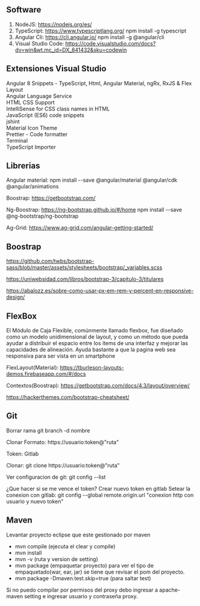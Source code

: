 Software
---------------------------------------------------------------------------------------------------

1. NodeJS: https://nodejs.org/es/
2. TypeScript: https://www.typescriptlang.org/  npm install -g typescript
3. Angular Cli: https://cli.angular.io/ npm install -g @angular/cli
4. Visual Studio Code: https://code.visualstudio.com/docs?dv=win&wt.mc_id=DX_841432&sku=codewin



Extensiones Visual Studio
---------------------------------------------------------------------------------------------------

  Angular 8 Snippets - TypeScript, Html, Angular Material, ngRx, RxJS & Flex Layout                     
  Angular Language Service                                                                  
  HTML CSS Support                                                                                  
  IntelliSense for CSS class names in HTML                                                                                 
  JavaScript (ES6) code snippets                                                                                 
  jshint                                                                                 
  Material Icon Theme                                                                                 
  Prettier - Code formatter                                                                                 
  Terminal                                                                                 
  TypeScript Importer                                                                                 


Librerias
---------------------------------------------------------------------------------------------------

  Angular material: npm install --save @angular/material @angular/cdk @angular/animations  
  
  Boostrap: https://getbootstrap.com/
  
  Ng-Boostrap: https://ng-bootstrap.github.io/#/home npm install --save @ng-bootstrap/ng-bootstrap
  
  Ag-Grid: https://www.ag-grid.com/angular-getting-started/
  
Boostrap
--------------------------
https://github.com/twbs/bootstrap-sass/blob/master/assets/stylesheets/bootstrap/_variables.scss

https://uniwebsidad.com/libros/bootstrap-3/capitulo-3/titulares

https://abalozz.es/sobre-como-usar-px-em-rem-y-percent-en-responsive-design/



FlexBox
---------------------------

  El Módulo de Caja Flexible, comúnmente llamado flexbox, fue diseñado como un modelo unidimensional de layout, y como un método que pueda ayudar a distribuir el espacio entre los ítems de una interfaz y mejorar las capacidades de alineación.
  Ayuda bastante a que la pagina web sea responsiva para ser vista en un smartphone

  FlexLayout(Material): https://tburleson-layouts-demos.firebaseapp.com/#/docs
  
  Contextos(Boostrap): https://getbootstrap.com/docs/4.3/layout/overview/
  
  https://hackerthemes.com/bootstrap-cheatsheet/
 
 
Git 
-------------------------
Borrar rama
git branch -d nombre

Clonar
Formato: https://usuario:token@"ruta"

Token: Gitlab

Clonar: git clone https://usuario:token@"ruta"

Ver configuracion de git: git config --list

¿Que hacer si se me vence el token?
Crear nuevo token en gitlab
Setear la conexion con gitlab: git config --global remote.origin.url "conexion http con usuario y nuevo token"


Maven
---------------------------------------
Levantar proyecto eclipse que este gestionado por maven
- mvn compile (ejecuta el clear y compile)
- mvn install
- mvn -v (ruta y version de setting)
- mvn package (empaquetar proyecto) para ver el tipo de empaquetado(war, ear, jar) se tiene que revisar el pom del proyecto.
- mvn package -Dmaven.test.skip=true (para saltar test)

Si no puedo compilar por permisos del proxy debo ingresar a apache-maven setting e ingresar usuario y contraseña proxy.
